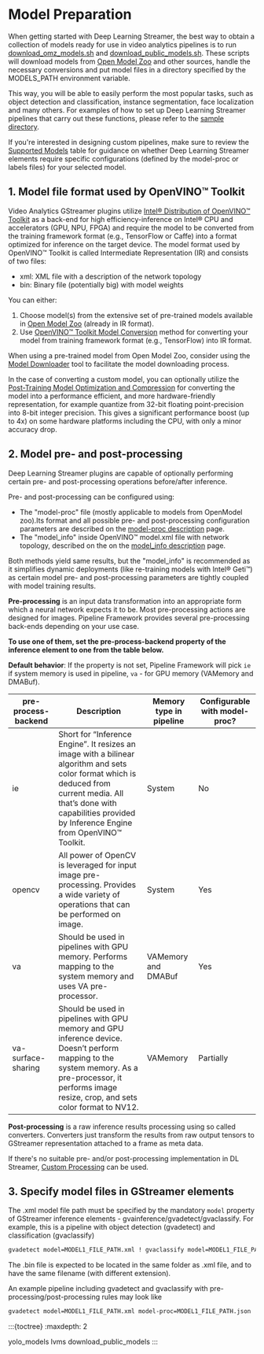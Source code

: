 # Model Preparation

When getting started with Deep Learning Streamer, the best way to obtain a
collection of models ready for use in video analytics pipelines is to
run
[download_omz_models.sh](https://github.com/open-edge-platform/edge-ai-libraries/tree/main/libraries/dl-streamer/samples/download_omz_models.sh)
and
[download_public_models.sh](https://github.com/open-edge-platform/edge-ai-libraries/tree/main/libraries/dl-streamer/samples/download_public_models.sh).
These scripts will download models from
[Open Model Zoo](https://github.com/openvinotoolkit/open_model_zoo) and other
sources, handle the necessary conversions and put model files in a
directory specified by the MODELS_PATH environment variable.

This way, you will be able to easily perform the most popular tasks,
such as object detection and classification, instance segmentation, face
localization and many others. For examples of how to set up Deep
Learning Streamer pipelines that carry out these functions, please refer to the
[sample directory](https://github.com/open-edge-platform/edge-ai-libraries/tree/main/libraries/dl-streamer/samples/gstreamer/gst_launch).

If you're interested in designing custom pipelines, make sure to review the
[Supported Models](https://dlstreamer.github.io/supported_models.html) table for
guidance on whether Deep Learning Streamer elements require specific
configurations (defined by the model-proc or labels files) for your
selected model.

## 1. Model file format used by OpenVINO™ Toolkit

Video Analytics GStreamer plugins utilize
[Intel® Distribution of OpenVINO™ Toolkit](https://www.intel.com/content/www/us/en/developer/tools/openvino-toolkit/overview.html)
as a back-end for high efficiency-inference on Intel® CPU and
accelerators (GPU, NPU, FPGA) and require the model to be converted from
the training framework format (e.g., TensorFlow or Caffe) into a format
optimized for inference on the target device. The model format used by
OpenVINO™ Toolkit is called Intermediate Representation (IR) and
consists of two files:

- xml: XML file with a description of the network topology
- bin: Binary file (potentially big) with model weights

You can either:

1. Choose model(s) from the extensive set of pre-trained models available in
   [Open Model Zoo](https://github.com/openvinotoolkit/open_model_zoo)
   (already in IR format).
2. Use
   [OpenVINO™ Toolkit Model Conversion](https://docs.openvino.ai/2024/openvino-workflow/model-preparation/convert-model-to-ir.html)
   method for converting your model from training framework format (e.g., TensorFlow) into IR format.

When using a pre-trained model from Open Model Zoo, consider using the
[Model Downloader](https://github.com/openvinotoolkit/open_model_zoo/blob/master/tools/model_tools/README.md)
tool to facilitate the model downloading process.

In the case of converting a custom model, you can optionally utilize the
[Post-Training Model Optimization and Compression](https://docs.openvino.ai/2024/openvino-workflow/model-optimization.html)
for converting the model into a performance efficient, and more
hardware-friendly representation, for example quantize from 32-bit
floating point-precision into 8-bit integer precision. This gives a
significant performance boost (up to 4x) on some hardware platforms
including the CPU, with only a minor accuracy drop.

## 2. Model pre- and post-processing

Deep Learning Streamer plugins are capable
of optionally performing certain pre- and post-processing operations
before/after inference.

Pre- and post-processing can be configured using:

- The "model-proc" file (mostly applicable to models from OpenModel
  zoo).Its format and all possible pre- and post-processing
  configuration parameters are described on the
  [model-proc description](./model_proc_file.md) page.
- The "model_info" inside OpenVINO™ model.xml file with network
  topology, described on the on the
  [model_info description](./model_info_xml.md) page.

Both methods yield same results, but the "model_info" is recommended as
it simplifies dynamic deployments (like re-training models with Intel®
Geti™) as certain model pre- and post-processing parameters are tightly
coupled with model training results.

**Pre-processing** is an input data transformation into an appropriate
form which a neural network expects it to be. Most pre-processing
actions are designed for images. Pipeline Framework provides several
pre-processing back-ends depending on your use case.

**To use one of them, set the pre-process-backend property of the
inference element to one from the table below.**

**Default behavior**: If the property is not set, Pipeline Framework
will pick `ie` if system memory is used in pipeline, `va` - for GPU
memory (VAMemory and DMABuf).

| pre-process-backend | Description | Memory type in pipeline | Configurable with model-proc? |
|---|---|---|---|
| ie | Short for “Inference Engine”. It resizes an image with a bilinear algorithm and sets color format which is deduced from current media. All that’s done with capabilities provided by Inference Engine from OpenVINO™ Toolkit. | System | No |
| opencv | All power of OpenCV is leveraged for input image pre-processing. Provides a wide variety of operations that can be performed on image. | System | Yes |
| <br>va<br><br> | Should be used in pipelines with GPU memory. Performs mapping to the system memory and uses VA pre-processor. | <br>VAMemory<br>and<br>DMABuf<br><br> | Yes |
| <br>va-surface-sharing<br><br> | Should be used in pipelines with GPU memory and GPU inference device. Doesn’t perform mapping to the system memory. As a pre-processor, it performs image resize, crop, and sets color format to NV12. | <br>VAMemory<br><br> | Partially |

**Post-processing** is a raw inference results processing using so
called converters. Converters just transform the results from raw output
tensors to GStreamer representation attached to a frame as meta data.

If there's no suitable pre- and/or post-processing implementation in DL
Streamer, [Custom Processing](./custom_processing.md) can be used.

## 3. Specify model files in GStreamer elements

The .xml model file path must be specified by the mandatory `model`
property of GStreamer inference elements -
gvainference/gvadetect/gvaclassify. For example, this is a pipeline with
object detection (gvadetect) and classification (gvaclassify)

```bash
gvadetect model=MODEL1_FILE_PATH.xml ! gvaclassify model=MODEL1_FILE_PATH.xml
```

The .bin file is expected to be located in the same folder as .xml file,
and to have the same filename (with different extension).

An example pipeline including gvadetect and gvaclassify with
pre-processing/post-processing rules may look like

```bash
gvadetect model=MODEL1_FILE_PATH.xml model-proc=MODEL1_FILE_PATH.json ! gvaclassify model=MODEL2_FILE_PATH.xml model-proc=MODEL2_FILE_PATH.json
```

:::{toctree}
:maxdepth: 2

yolo_models
lvms
download_public_models
:::

